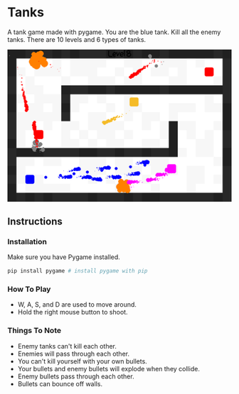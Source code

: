 # Tanks

A tank game made with pygame. You are the blue tank. Kill all the enemy tanks. There are 10 levels and 6 types of tanks.

![tanks_in_action.png](README.assets/tanks_in_action.png)

## Instructions

### Installation

Make sure you have Pygame installed.

```python
pip install pygame # install pygame with pip
```

### How To Play

* W, A, S, and D are used to move around.
* Hold the right mouse button to shoot.

### Things To Note

* Enemy tanks can't kill each other.
* Enemies will pass through each other.
* You can't kill yourself with your own bullets.
* Your bullets and enemy bullets will explode when they collide.
* Enemy bullets pass through each other.
* Bullets can bounce off walls.
